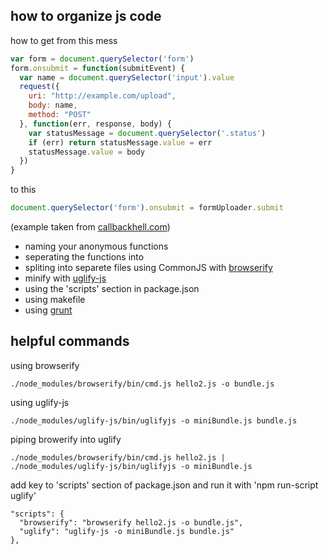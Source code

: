 how to organize js code
-----------------------

how to get from this mess

```javascript
var form = document.querySelector('form')
form.onsubmit = function(submitEvent) {
  var name = document.querySelector('input').value
  request({
    uri: "http://example.com/upload",
    body: name,
    method: "POST"
  }, function(err, response, body) {
    var statusMessage = document.querySelector('.status')
    if (err) return statusMessage.value = err
    statusMessage.value = body
  })
}
```

to this

```javascript
document.querySelector('form').onsubmit = formUploader.submit
```

(example taken from [callbackhell.com](http://callbackhell.com/))

* naming your anonymous functions
* seperating the functions into
* spliting into separete files using CommonJS with [browserify](https://github.com/substack/node-browserify#readme)
* minify with [uglify-js](https://github.com/mishoo/UglifyJS/)
* using the 'scripts' section in package.json
* using makefile
* using [grunt](https://github.com/cowboy/grunt)


helpful commands
----------------

using browserify

    ./node_modules/browserify/bin/cmd.js hello2.js -o bundle.js

using uglify-js

    ./node_modules/uglify-js/bin/uglifyjs -o miniBundle.js bundle.js

piping browerify into uglify

    ./node_modules/browserify/bin/cmd.js hello2.js | ./node_modules/uglify-js/bin/uglifyjs -o miniBundle.js

add key to 'scripts' section of package.json and run it with 'npm run-script uglify'

    "scripts": {
      "browserify": "browserify hello2.js -o bundle.js",
      "uglify": "uglify-js -o miniBundle.js bundle.js"
    },

